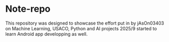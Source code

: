 # Note-repo
This repository was designed to showcase the effort put in by jAsOn03403 on Machine Learning, USACO, Python and  AI projects
2025/9
started to learn Android app developping as well.
